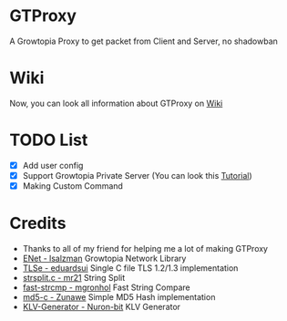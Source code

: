 # GTProxy
A Growtopia Proxy to get packet from Client and Server, no shadowban
# Wiki
Now, you can look all information about GTProxy on [Wiki](https://github.com/GuckTubeYT/GTProxy/wiki)
# TODO List
- [X] Add user config
- [X] Support Growtopia Private Server (You can look this [Tutorial](https://github.com/GuckTubeYT/GTProxy/wiki/How-to-join-Growtopia-Private-Server-using-GTProxy))
- [X] Making Custom Command
# Credits
- Thanks to all of my friend for helping me a lot of making GTProxy
- [ENet - lsalzman](https://github.com/lsalzman/enet) Growtopia Network Library
- [TLSe - eduardsui](https://github.com/eduardsui/tlse) Single C file TLS 1.2/1.3 implementation
- [strsplit.c - mr21](https://github.com/mr21/strsplit.c) String Split
- [fast-strcmp - mgronhol](https://mgronhol.github.io/fast-strcmp) Fast String Compare
- [md5-c - Zunawe](https://github.com/Zunawe/md5-c) Simple MD5 Hash implementation
- [KLV-Generator - Nuron-bit](https://github.com/Nuron-bit/KLV-Generator) KLV Generator

